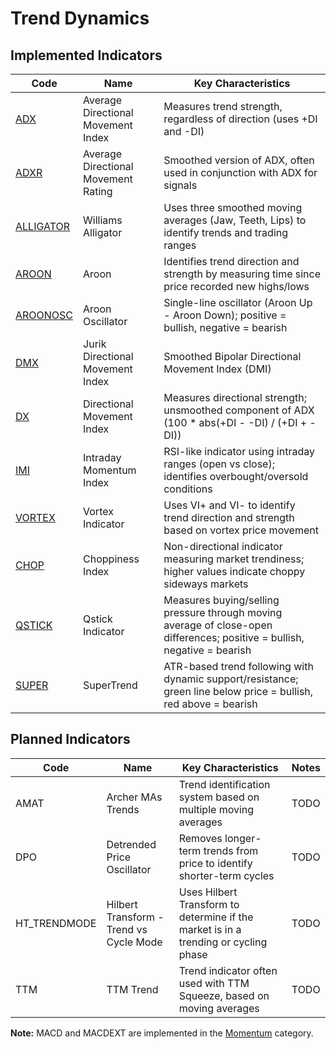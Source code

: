 # Trend Dynamics

## Implemented Indicators

| Code | Name | Key Characteristics |
| ------------ | --------------------------------------- | --------------------------------------------------------------------------------------- |
| [ADX](/indicators/dynamics/adx.md) | Average Directional Movement Index | Measures trend strength, regardless of direction (uses +DI and -DI) |
| [ADXR](/indicators/dynamics/adxr.md) | Average Directional Movement Rating | Smoothed version of ADX, often used in conjunction with ADX for signals |
| [ALLIGATOR](/indicators/dynamics/alligator.md) | Williams Alligator | Uses three smoothed moving averages (Jaw, Teeth, Lips) to identify trends and trading ranges |
| [AROON](/indicators/dynamics/aroon.md) | Aroon | Identifies trend direction and strength by measuring time since price recorded new highs/lows |
| [AROONOSC](/indicators/dynamics/aroonosc.md) | Aroon Oscillator | Single-line oscillator (Aroon Up - Aroon Down); positive = bullish, negative = bearish |
| [DMX](/indicators/dynamics/dmx.md) | Jurik Directional Movement Index | Smoothed Bipolar Directional Movement Index (DMI) |
| [DX](/indicators/dynamics/dx.md) | Directional Movement Index | Measures directional strength; unsmoothed component of ADX (100 * abs(+DI - -DI) / (+DI + -DI)) |
| [IMI](/indicators/dynamics/imi.md) | Intraday Momentum Index | RSI-like indicator using intraday ranges (open vs close); identifies overbought/oversold conditions |
| [VORTEX](/indicators/dynamics/vortex.md) | Vortex Indicator | Uses VI+ and VI- to identify trend direction and strength based on vortex price movement |
| [CHOP](/indicators/dynamics/chop.md) | Choppiness Index | Non-directional indicator measuring market trendiness; higher values indicate choppy sideways markets |
| [QSTICK](/indicators/dynamics/qstick.md) | Qstick Indicator | Measures buying/selling pressure through moving average of close-open differences; positive = bullish, negative = bearish |
| [SUPER](/indicators/dynamics/super.md) | SuperTrend | ATR-based trend following with dynamic support/resistance; green line below price = bullish, red above = bearish |

## Planned Indicators

| Code | Name | Key Characteristics | Notes |
| ------------ | --------------------------------------- | --------------------------------------------------------------------------------------- | ----- |
| AMAT | Archer MAs Trends | Trend identification system based on multiple moving averages | TODO |
| DPO | Detrended Price Oscillator | Removes longer-term trends from price to identify shorter-term cycles | TODO |
| HT_TRENDMODE | Hilbert Transform - Trend vs Cycle Mode | Uses Hilbert Transform to determine if the market is in a trending or cycling phase | TODO |
| TTM | TTM Trend | Trend indicator often used with TTM Squeeze, based on moving averages | TODO |

**Note:** MACD and MACDEXT are implemented in the [Momentum](/indicators/momentum/_index.md) category.
